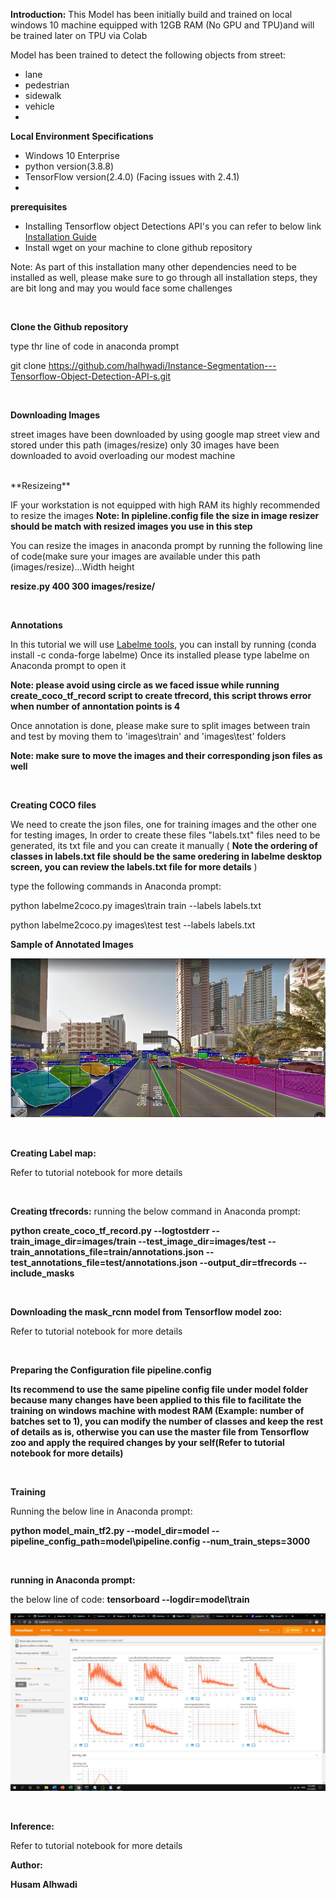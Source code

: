 **Introduction:**
 This Model has been initially build and trained on local windows 10 machine equipped with 12GB RAM (No GPU and TPU)and will be trained later on TPU via Colab

Model has been trained to detect the following objects from street:

- lane
- pedestrian
- sidewalk
- vehicle  
- 

**Local Environment Specifications**

- Windows 10 Enterprise
- python version(3.8.8)
- TensorFlow version(2.4.0) (Facing issues with 2.4.1)  
- 

**prerequisites**

- Installing Tensorflow object Detections API&#39;s you can refer to below link [Installation Guide](http://https/tensorflow-object-detection-api-tutorial.readthedocs.io/en/latest/install.html)
- Install wget on your machine to clone github repository

Note: As part of this installation many other dependencies need to be installed as well, please make sure to go through all installation steps, they are bit long and may you would face some challenges  

<br>

**Clone the Github repository**  

type thr line of code in anaconda prompt  

git clone https://github.com/halhwadi/Instance-Segmentation---Tensorflow-Object-Detection-API-s.git  

<br>

**Downloading Images**  

 street images have been downloaded by using google map street view and stored under this path (images/resize)
 only 30 images have been downloaded to avoid overloading our modest machine  
 
<br>  
**Resizeing**

IF your workstation is not equipped with high RAM its highly recommended to resize the images
**Note: In pipleline.config file the size in image resizer should be match with resized images you use in this step**

You can resize the images in anaconda prompt by running the following line of code(make sure your images are available under
 this path (images/resize)...Width height

**resize.py 400 300 images/resize/**  


<br>

**Annotations**  


In this tutorial we will use [Labelme tools](https://github.com/wkentaro/labelme), you can install by running (conda install -c conda-forge labelme)
 Once its installed please type labelme on Anaconda prompt to open it

**Note: please avoid using circle as we faced issue while running create\_coco\_tf\_record script to create tfrecord, this script throws error when number of annontation points is 4**

Once annotation is done, please make sure to split images between train and test by moving them to &#39;images\train&#39; and &#39;images\test&#39; folders

**Note: make sure to move the images and their corresponding json files as well**  

<br>

**Creating COCO files**

We need to create the json files, one for training images and the other one for testing images, In order to create these files &quot;labels.txt&quot; files need to be generated, its txt file and you can create it manually ( **Note the ordering of classes in labels.txt file should be the same oredering in labelme desktop screen, you can review the labels.txt file for more details** )

type the following commands in Anaconda prompt:

python labelme2coco.py images\train train --labels labels.txt

python labelme2coco.py images\test test --labels labels.txt

**Sample of Annotated Images**

![](https://github.com/halhwadi/Instance-Segmentation---Tensorflow-Object-Detection-API-s/blob/main/images/Annoated.png)  

<br>

**Creating Label map:**

Refer to tutorial notebook for more details  

<br>

**Creating tfrecords:**
 running the below command in Anaconda prompt:

**python create\_coco\_tf\_record.py --logtostderr --train\_image\_dir=images/train --test\_image\_dir=images/test --train\_annotations\_file=train/annotations.json --test\_annotations\_file=test/annotations.json --output\_dir=tfrecords --include\_masks**  

<br>

**Downloading the mask\_rcnn model from Tensorflow model zoo:**

Refer to tutorial notebook for more details  

<br>

**Preparing the Configuration file pipeline.config**

**Its recommend to use the same pipeline config file under model folder because many changes have been applied to this file to facilitate the training on windows machine with modest RAM (Example: number of batches set to 1), you can modify the number of classes and keep the rest of details as is, otherwise you can use the master file from Tensorflow zoo and apply the required changes by your self(**Refer to tutorial notebook for more details**)**  

<br>

**Training**

Running the below line in Anaconda prompt:

**python model\_main\_tf2.py --model\_dir=model --pipeline\_config\_path=model\pipeline.config --num\_train\_steps=3000**  


<br>

**running in Anaconda prompt:**

the below line of code:
**tensorboard --logdir=model\train**

![](https://github.com/halhwadi/Instance-Segmentation---Tensorflow-Object-Detection-API-s/blob/main/images/tensorboard.jpg)  

<br>

**Inference:**

Refer to tutorial notebook for more details  

**Author:**  

**Husam Alhwadi**
